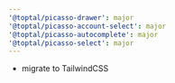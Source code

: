 ```yaml
---
'@toptal/picasso-drawer': major
'@toptal/picasso-account-select': major
'@toptal/picasso-autocomplete': major
'@toptal/picasso-select': major
---
```


- migrate to TailwindCSS
